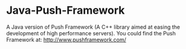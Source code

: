 Java-Push-Framework
===================

A Java version of Push Framework (A C++ library aimed at easing the development of high performance servers).
You could find the Push Framework at: http://www.pushframework.com/

